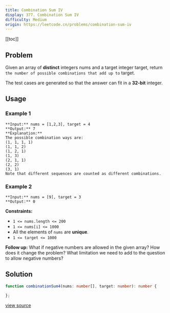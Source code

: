 ```yaml
---
title: Combination Sum IV
display: 377. Combination Sum IV
difficulty: Medium
origin: https://leetcode.cn/problems/combination-sum-iv
---
```


[[toc]]

## Problem

Given an array of **distinct** integers nums and a target integer target, return `the number of possible combinations that add up to` target.

The test cases are generated so that the answer can fit in a **32-bit** integer.

 ## Usage

### Example 1

```
**Input:** nums = [1,2,3], target = 4
**Output:** 7
**Explanation:**
The possible combination ways are:
(1, 1, 1, 1)
(1, 1, 2)
(1, 2, 1)
(1, 3)
(2, 1, 1)
(2, 2)
(3, 1)
Note that different sequences are counted as different combinations.
```

### Example 2

```
**Input:** nums = [9], target = 3
**Output:** 0
```

 
**Constraints:**

- <code>1 &lt;= nums.length &lt;= 200</code>
- <code>1 &lt;= nums[i] &lt;= 1000</code>
- All the elements of <code>nums</code> are **unique**.
- <code>1 &lt;= target &lt;= 1000</code>

 
**Follow up:** What if negative numbers are allowed in the given array? How does it change the problem? What limitation we need to add to the question to allow negative numbers?


## Solution

```ts
function combinationSum4(nums: number[], target: number): number {

};
```

[view source](https://leetcode.cn/problems/combination-sum-iv)
